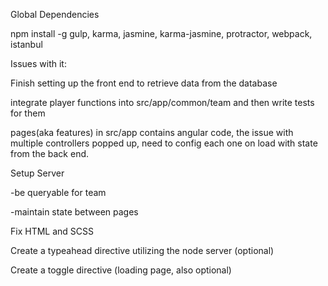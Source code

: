 Global Dependencies

npm install -g gulp, karma, jasmine, karma-jasmine, protractor, webpack, istanbul

Issues with it:

Finish setting up the front end to retrieve data from the database

integrate player functions into src/app/common/team and then write tests for them

pages(aka features) in src/app contains angular code, the issue with multiple controllers popped up,
need to config each one on load with state from the back end.

Setup Server

  -be queryable for team

  -maintain state between pages

Fix HTML and SCSS

Create a typeahead directive utilizing the node server (optional)

Create a toggle directive (loading page, also optional)

